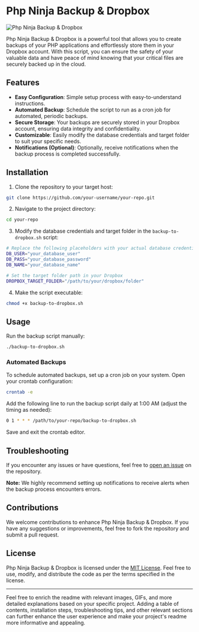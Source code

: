 # Php Ninja Backup & Dropbox

![Php Ninja Backup & Dropbox](link-to-image.png)

Php Ninja Backup & Dropbox is a powerful tool that allows you to create backups of your PHP applications and effortlessly store them in your Dropbox account. With this script, you can ensure the safety of your valuable data and have peace of mind knowing that your critical files are securely backed up in the cloud.

## Features
- **Easy Configuration**: Simple setup process with easy-to-understand instructions.
- **Automated Backup**: Schedule the script to run as a cron job for automated, periodic backups.
- **Secure Storage**: Your backups are securely stored in your Dropbox account, ensuring data integrity and confidentiality.
- **Customizable**: Easily modify the database credentials and target folder to suit your specific needs.
- **Notifications (Optional)**: Optionally, receive notifications when the backup process is completed successfully.

## Installation

1. Clone the repository to your target host:

```bash
git clone https://github.com/your-username/your-repo.git
```

2. Navigate to the project directory:

```bash
cd your-repo
```

3. Modify the database credentials and target folder in the `backup-to-dropbox.sh` script:

```bash
# Replace the following placeholders with your actual database credentials
DB_USER="your_database_user"
DB_PASS="your_database_password"
DB_NAME="your_database_name"

# Set the target folder path in your Dropbox
DROPBOX_TARGET_FOLDER="/path/to/your/dropbox/folder"
```

4. Make the script executable:

```bash
chmod +x backup-to-dropbox.sh
```

## Usage

Run the backup script manually:

```bash
./backup-to-dropbox.sh
```

### Automated Backups

To schedule automated backups, set up a cron job on your system. Open your crontab configuration:

```bash
crontab -e
```

Add the following line to run the backup script daily at 1:00 AM (adjust the timing as needed):

```bash
0 1 * * * /path/to/your-repo/backup-to-dropbox.sh
```

Save and exit the crontab editor.

## Troubleshooting

If you encounter any issues or have questions, feel free to [open an issue](link-to-issues) on the repository.

**Note:** We highly recommend setting up notifications to receive alerts when the backup process encounters errors.

## Contributions

We welcome contributions to enhance Php Ninja Backup & Dropbox. If you have any suggestions or improvements, feel free to fork the repository and submit a pull request.

## License

Php Ninja Backup & Dropbox is licensed under the [MIT License](link-to-license). Feel free to use, modify, and distribute the code as per the terms specified in the license.

---

Feel free to enrich the readme with relevant images, GIFs, and more detailed explanations based on your specific project. Adding a table of contents, installation steps, troubleshooting tips, and other relevant sections can further enhance the user experience and make your project's readme more informative and appealing.
